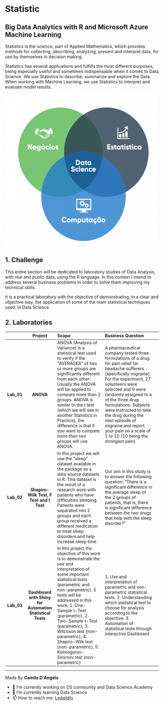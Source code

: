 # Statistic

## Big Data Analytics with R and Microsoft Azure Machine Learning

Statistics is the science, part of Applied Mathematics, which provides methods for collecting, describing, analyzing, present and interpret data, for use by themselves in decision making.

Statistics has several applications and fulfills the most different purposes, being especially useful and sometimes indispensable when it comes to Data Science. We use Statistics to describe, summarize and explore the Data. When working with Machine Learning, we use Statistics to interpret and evaluate model results.

<div align="center">
<p float="left">
    <img src="/images/statistic.png" width="500" height="500"/>
</p>
</div>

## 1. Challenge

This entire section will be dedicated to laboratory studies of Data Analysis, with real and public data, using the R language. In this context I intend to address several business problems in order to solve them improving my technical skills.

It is a practical laboratory with the objective of demonstrating, in a clear and objective way, the application of some of the main statistical techniques used.
in Data Science

## 2. Laboratories

|               | **Project**        | **Scopo**                                | **Business Question**           |                      |
|:-------------:|:------------------:|:-----------------------------------------|:--------------------------------|:---------------------|
| **Lab_01**    | **ANOVA** | ANOVA (Analysis of Variance) is a statistical test used to verify if the "AVERAGES" of two or more groups are significantly different from each other. Usually the ANOVA will be applied to compare more than 2 groups. ANOVA is similar to the t test (which we will see in another Statistics in Practice), the difference is that if you want to compare more than two groups will use ANOVA.  | A pharmaceutical company tested three formulations of a drug for pain relief for headache sufferers (specifically migraine). For the experiment, 27 volunteers were selected and 9 were randomly assigned to a of the three drug formulations. Subjects were instructed to take the drug during the next episode of migraine and report your pain on a scale of 1 to 10 (10 being the strongest pain) |
| **Lab_02**    | **Shapiro-Wilk Test, F Test and t Test** | In this project we will use the “sleep” dataset available in the package as a data source datasets in R. This dataset is the result of a research work with patients who have difficulties sleeping. Patients were separated into 2 groups and each group received a different medication to treat sleep disorders and help increase sleep time |Our aim in this study is to answer the following question: “There is a significant difference in the average sleep of the 2 groups of patients, that is, there is significant difference between the two drugs that help with the sleep disorder?” |
| **Lab_03**    | **Dashboard with Shiny for Automation Statistical Tests** | In this project the objective of this work is to demonstrate the use and interpretation of some important statistical tests (parametric and non-parametric). 5 tests will be addressed in this work: 1. One-Sample t-Test (parametric), 2. Two-Sample t-Test (parametric), 3.  Wilcoxon test (non-parametric), 4. Shapiro-Wilk test (non-parametric), 5. Kolmogorov-Smirnov test (non-parametric) | 1. Use and interpretation of parametric and non-parametric statistical tests. 2. Understanding which statistical test to choose for analysis according to the objective. 3. Automation of statistical tests through interactive Dashboard | 









***
Made By **Camila D'Angelo**

- 🔭 I’m currently working on DS community and Data Science Academy
- 🌱 I’m currently learning Data Science
- 📫 How to reach me: 
[LinkeldIn](https://www.linkedin.com/in/camiladangelotempesta/)
